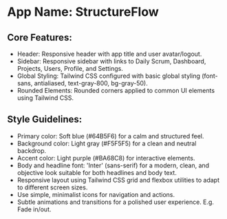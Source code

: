# **App Name**: StructureFlow

## Core Features:

- Header: Responsive header with app title and user avatar/logout.
- Sidebar: Responsive sidebar with links to Daily Scrum, Dashboard, Projects, Users, Profile, and Settings.
- Global Styling: Tailwind CSS configured with basic global styling (font-sans, antialiased, text-gray-800, bg-gray-50).
- Rounded Elements: Rounded corners applied to common UI elements using Tailwind CSS.

## Style Guidelines:

- Primary color: Soft blue (#64B5F6) for a calm and structured feel.
- Background color: Light gray (#F5F5F5) for a clean and neutral backdrop.
- Accent color: Light purple (#BA68C8) for interactive elements.
- Body and headline font: 'Inter' (sans-serif) for a modern, clean, and objective look suitable for both headlines and body text.
- Responsive layout using Tailwind CSS grid and flexbox utilities to adapt to different screen sizes.
- Use simple, minimalist icons for navigation and actions.
- Subtle animations and transitions for a polished user experience. E.g. Fade in/out.